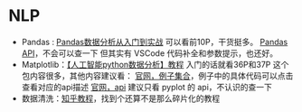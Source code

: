 # NLP
- Pandas : [Pandas数据分析从入门到实战](https://www.bilibili.com/video/BV1UJ411A7Fs) 可以看前10P，干货挺多。
  [Pandas API](https://www.osgeo.cn/pandas/reference/frame.html)，不会可以查一下
  但其实有 VSCode 代码补全和参数提示，也还好。
- Matplotlib：[【人工智能python数据分析】教程](https://www.bilibili.com/video/BV1ka411D7ti?p=36) 入门的话就看36P和37P
  这个包内容很多，其他内容建议看：
  [官网，例子集合](https://matplotlib.org/stable/gallery/lines_bars_and_markers/index.html)，例子中的具体代码可以点击查看对应的api描述
  [官网，api](https://matplotlib.org/stable/api/pyplot_summary.html) 建议只看 pyplot 的 api，不认识的查一下
- 数据清洗：[知乎教程](https://zhuanlan.zhihu.com/p/320608813)，找到个还算不是那么碎片化的教程
